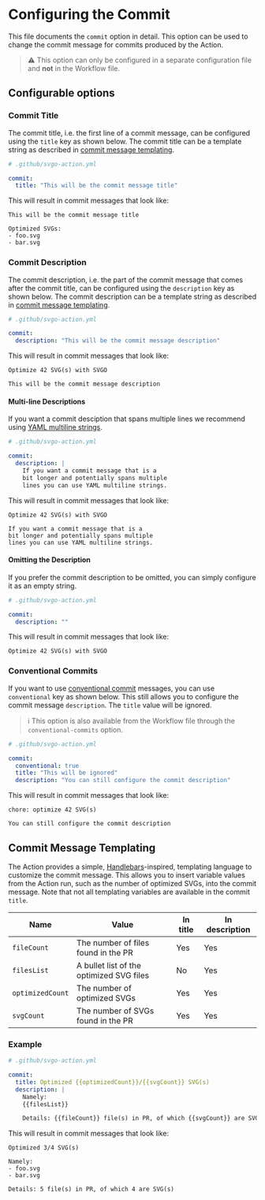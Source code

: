 # Configuring the Commit

This file documents the `commit` option in detail. This option can be used to
change the commit message for commits produced by the Action.

> :warning: This option can only be configured in a separate configuration file
> and **not** in the Workflow file.

## Configurable options

### Commit Title

The commit title, i.e. the first line of a commit message, can be configured
using the `title` key as shown below. The commit title can be a template string
as described in [commit message templating].

```yaml
# .github/svgo-action.yml

commit:
  title: "This will be the commit message title"
```

This will result in commit messages that look like:

```git
This will be the commit message title

Optimized SVGs:
- foo.svg
- bar.svg
```

### Commit Description

The commit description, i.e. the part of the commit message that comes after the
commit title, can be configured using the `description` key as shown below. The
commit description can be a template string as described in [commit message
templating].

```yaml
# .github/svgo-action.yml

commit:
  description: "This will be the commit message description"
```

This will result in commit messages that look like:

```git
Optimize 42 SVG(s) with SVGO

This will be the commit message description
```

#### Multi-line Descriptions

If you want a commit desciption that spans multiple lines we recommend using
[YAML multiline strings].

```yaml
# .github/svgo-action.yml

commit:
  description: |
    If you want a commit message that is a
    bit longer and potentially spans multiple
    lines you can use YAML multiline strings.
```

This will result in commit messages that look like:

```git
Optimize 42 SVG(s) with SVGO

If you want a commit message that is a
bit longer and potentially spans multiple
lines you can use YAML multiline strings.
```

#### Omitting the Description

If you prefer the commit description to be omitted, you can simply configure it
as an empty string.

```yaml
# .github/svgo-action.yml

commit:
  description: ""
```

This will result in commit messages that look like:

```git
Optimize 42 SVG(s) with SVGO
```

### Conventional Commits

If you want to use [conventional commit] messages, you can use `conventional`
key as shown below. This still allows you to configure the commit message
`description`. The `title` value will be ignored.

> :information_source: This option is also available from the Workflow file
> through the `conventional-commits` option.

```yaml
# .github/svgo-action.yml

commit:
  conventional: true
  title: "This will be ignored"
  description: "You can still configure the commit description"
```

This will result in commit messages that look like:

```git
chore: optimize 42 SVG(s)

You can still configure the commit description
```

## Commit Message Templating

The Action provides a simple, [Handlebars]-inspired, templating language to
customize the commit message. This allows you to insert variable values from the
Action run, such as the number of optimized SVGs, into the commit message. Note
that not all templating variables are available in the commit `title`.

| Name             | Value                                    | In title | In description |
| ---------------- | ---------------------------------------- | -------- | -------------- |
| `fileCount`      | The number of files found in the PR      | Yes      | Yes            |
| `filesList`      | A bullet list of the optimized SVG files | No       | Yes            |
| `optimizedCount` | The number of optimized SVGs             | Yes      | Yes            |
| `svgCount`       | The number of SVGs found in the PR       | Yes      | Yes            |

### Example

```yaml
# .github/svgo-action.yml

commit:
  title: Optimized {{optimizedCount}}/{{svgCount}} SVG(s)
  description: |
    Namely:
    {{filesList}}

    Details: {{fileCount}} file(s) in PR, of which {{svgCount}} are SVG(s)
```

This will result in commit messages that look like:

```git
Optimized 3/4 SVG(s)

Namely:
- foo.svg
- bar.svg

Details: 5 file(s) in PR, of which 4 are SVG(s)
```

[commit message templating]: #commit-message-templating
[yaml multiline strings]: https://yaml-multiline.info/
[conventional commit]: https://www.conventionalcommits.org/en/v1.0.0/
[handlebars]: https://handlebarsjs.com/
